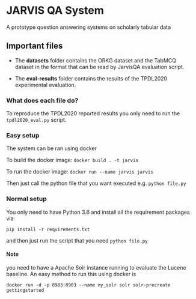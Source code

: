 # JARVIS QA System
A prototype question answering systems on scholarly tabular data

## Important files
* The **datasets** folder contains the ORKG dataset and the TabMCQ dataset in the format that can be read by JarvisQA evaluation script.

* The **eval-results** folder contains the results of the TPDL2020 experimental evaluation.

### What does each file do?
To reproduce the TPDL2020 reported results you only need to run the `tpdl2020_eval.py` script.

### Easy setup
The system can be ran using docker

To build the docker image: `docker build . -t jarvis`

To run the docker image: `docker run --name jarvis jarvis`

Then just call the python file that you want executed e.g. `python file.py`

### Normal setup
You only need to have Python 3.6 and install all the requirement packages via:

`pip install -r requirements.txt`

and then just run the script that you need `python file.py`

#### Note
you need to have a Apache Solr instance running to evaluate the Lucene baseline. An easy method to run this using docker is
 
`docker run -d -p 8983:8983 --name my_solr solr solr-precreate gettingstarted`